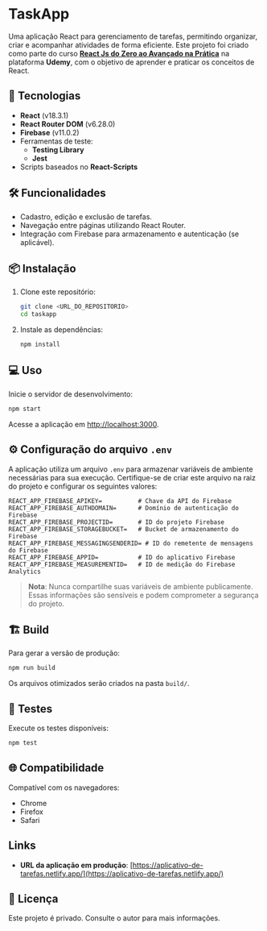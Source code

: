 # TaskApp  

Uma aplicação React para gerenciamento de tarefas, permitindo organizar, criar e acompanhar atividades de forma eficiente. Este projeto foi criado como parte do curso [**React Js do Zero ao Avançado na Prática**](https://www.udemy.com/share/101ybQ3@JR3RMe9rdQEKcNAasfH409QnfyZimGA3tzLNT0d-fwR5yH7000y5fc8O0BjwlklA/) na plataforma **Udemy**, com o objetivo de aprender e praticar os conceitos de React.

## 🚀 Tecnologias  

- **React** (v18.3.1)  
- **React Router DOM** (v6.28.0)  
- **Firebase** (v11.0.2)  
- Ferramentas de teste:  
  - **Testing Library**  
  - **Jest**  
- Scripts baseados no **React-Scripts**  

## 🛠️ Funcionalidades  

- Cadastro, edição e exclusão de tarefas.  
- Navegação entre páginas utilizando React Router.  
- Integração com Firebase para armazenamento e autenticação (se aplicável).  

## 📦 Instalação  

1. Clone este repositório:  
   ```bash
   git clone <URL_DO_REPOSITORIO>
   cd taskapp
   ```

2. Instale as dependências:  
   ```bash
   npm install
   ```

## 💻 Uso  

Inicie o servidor de desenvolvimento:  
```bash
npm start
```  

Acesse a aplicação em [http://localhost:3000](http://localhost:3000).  

## ⚙️ Configuração do arquivo `.env`  

A aplicação utiliza um arquivo `.env` para armazenar variáveis de ambiente necessárias para sua execução. Certifique-se de criar este arquivo na raiz do projeto e configurar os seguintes valores:  

```env
REACT_APP_FIREBASE_APIKEY=          # Chave da API do Firebase
REACT_APP_FIREBASE_AUTHDOMAIN=      # Domínio de autenticação do Firebase
REACT_APP_FIREBASE_PROJECTID=       # ID do projeto Firebase
REACT_APP_FIREBASE_STORAGEBUCKET=   # Bucket de armazenamento do Firebase
REACT_APP_FIREBASE_MESSAGINGSENDERID= # ID do remetente de mensagens do Firebase
REACT_APP_FIREBASE_APPID=           # ID do aplicativo Firebase
REACT_APP_FIREBASE_MEASUREMENTID=   # ID de medição do Firebase Analytics
```

> **Nota**: Nunca compartilhe suas variáveis de ambiente publicamente. Essas informações são sensíveis e podem comprometer a segurança do projeto.  

## 🏗️ Build  

Para gerar a versão de produção:  
```bash
npm run build
```  

Os arquivos otimizados serão criados na pasta `build/`.  

## 🧪 Testes  

Execute os testes disponíveis:  
```bash
npm test
```  

## 🌐 Compatibilidade  

Compatível com os navegadores:  
- Chrome  
- Firefox  
- Safari  

## Links

- **URL da aplicação em produção**: [https://aplicativo-de-tarefas.netlify.app/](https://aplicativo-de-tarefas.netlify.app/)

## 📜 Licença  

Este projeto é privado. Consulte o autor para mais informações.